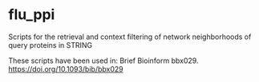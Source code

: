 # flu_ppi

Scripts for the retrieval and context filtering of network neighborhoods of query proteins in STRING

These scripts have been used in: Brief Bioinform bbx029. https://doi.org/10.1093/bib/bbx029